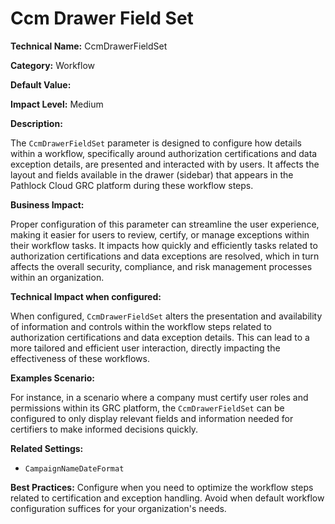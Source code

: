 # Ccm Drawer Field Set

**Technical Name:** CcmDrawerFieldSet

**Category:** Workflow

**Default Value:**

**Impact Level:** Medium

**Description:**

The `CcmDrawerFieldSet` parameter is designed to configure how details within a workflow, specifically around authorization certifications and data exception details, are presented and interacted with by users. It affects the layout and fields available in the drawer (sidebar) that appears in the Pathlock Cloud GRC platform during these workflow steps.

**Business Impact:**

Proper configuration of this parameter can streamline the user experience, making it easier for users to review, certify, or manage exceptions within their workflow tasks. It impacts how quickly and efficiently tasks related to authorization certifications and data exceptions are resolved, which in turn affects the overall security, compliance, and risk management processes within an organization.

**Technical Impact when configured:**

When configured, `CcmDrawerFieldSet` alters the presentation and availability of information and controls within the workflow steps related to authorization certifications and data exception details. This can lead to a more tailored and efficient user interaction, directly impacting the effectiveness of these workflows.

**Examples Scenario:**

For instance, in a scenario where a company must certify user roles and permissions within its GRC platform, the `CcmDrawerFieldSet` can be configured to only display relevant fields and information needed for certifiers to make informed decisions quickly.

**Related Settings:**

- `CampaignNameDateFormat`

**Best Practices:** Configure when you need to optimize the workflow steps related to certification and exception handling. Avoid when default workflow configuration suffices for your organization's needs.